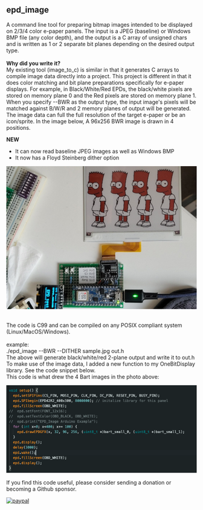 epd_image
---------

A command line tool for preparing bitmap images intended to be displayed on 2/3/4 color e-paper panels. The input is a JPEG (baseline) or Windows BMP file (any color depth), and the output is a C array of unsigned chars and is written as 1 or 2 separate bit planes depending on the desired output type.<br>
<br>
<b>Why did you write it?</b><br>
My existing tool (image_to_c) is similar in that it generates C arrays to compile image data directly into a project. This project is different in that it does color matching and bit plane preparations specifically for e-paper displays. For example, in Black/White/Red EPDs, the black/white pixels are stored on memory plane 0 and the Red pixels are stored on memory plane 1. When you specify --BWR as the output type, the input image's pixels will be matched against B/W/R and 2 memory planes of output will be generated. The image data can full the full resolution of the target e-paper or be an icon/sprite. In the image below, A 96x256 BWR image is drawn in 4 positions.<br>

<b>NEW</b><br>
- It can now read baseline JPEG images as well as Windows BMP<br>
- It now has a Floyd Steinberg dither option<br>

![EPD_IMAGE](/demo.jpg?raw=true "EPD_IMAGE")

<br>
The code is C99 and can be compiled on any POSIX compliant system (Linux/MacOS/Windows).<br>
<br>
example:<br>
./epd_image --BWR --DITHER sample.jpg out.h<br>
The above will generate black/white/red 2-plane output and write it to out.h<br>
To make use of the image data, I added a new function to my OneBitDisplay library. See the code snippet below.<br>
This code is what drew the 4 Bart images in the photo above:<br>

![EPD_IMAGE](/code.png?raw=true "EPD_IMAGE")

If you find this code useful, please consider sending a donation or becoming a Github sponsor.

[![paypal](https://www.paypalobjects.com/en_US/i/btn/btn_donateCC_LG.gif)](https://www.paypal.com/cgi-bin/webscr?cmd=_s-xclick&hosted_button_id=SR4F44J2UR8S4)

